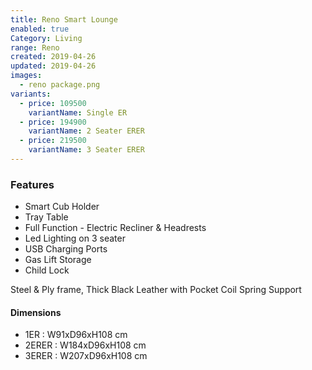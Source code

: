 ```yaml
---
title: Reno Smart Lounge
enabled: true
Category: Living
range: Reno
created: 2019-04-26
updated: 2019-04-26
images:
  - reno package.png
variants:
  - price: 109500
    variantName: Single ER
  - price: 194900
    variantName: 2 Seater ERER
  - price: 219500
    variantName: 3 Seater ERER
---
```


### Features

* Smart Cub Holder
* Tray Table
* Full Function - Electric Recliner & Headrests
* Led Lighting on 3 seater
* USB Charging Ports
* Gas Lift Storage
* Child Lock

Steel & Ply frame, Thick Black Leather with Pocket Coil Spring Support

#### Dimensions

* 1ER : W91xD96xH108 cm
* 2ERER : W184xD96xH108 cm
* 3ERER : W207xD96xH108 cm
